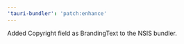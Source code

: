 ```yaml
---
'tauri-bundler': 'patch:enhance'
---
```


Added Copyright field as BrandingText to the NSIS bundler.
